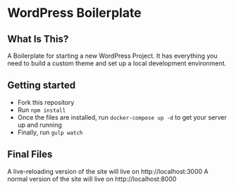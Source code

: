# WordPress Boilerplate

## What Is This?
A Boilerplate for starting a new WordPress Project. It has everything you need to build a custom theme and set up a local development environment.

## Getting started
- Fork this repository
- Run `npm install`
- Once the files are installed, run `docker-compose up -d` to get your server up and running
- Finally, run `gulp watch`

## Final Files
A live-reloading version of the site will live on http://localhost:3000
A normal version of the site will live on http://localhost:8000
